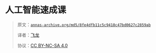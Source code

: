 # 人工智能速成课

> 原文：[`annas-archive.org/md5/8fe4dfb11c5c9418c47bd0627c2859ab`](https://annas-archive.org/md5/8fe4dfb11c5c9418c47bd0627c2859ab)
> 
> 译者：[飞龙](https://github.com/wizardforcel)
> 
> 协议：[CC BY-NC-SA 4.0](http://creativecommons.org/licenses/by-nc-sa/4.0/)